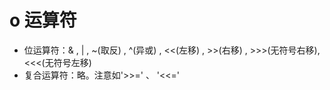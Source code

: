 # o 运算符


-   位运算符：& , | , ~(取反) , ^(异或) , <<(左移) , >>(右移)
    , >>>(无符号右移), <<<(无符号左移)
-   复合运算符：略。注意如'>>=' 、 '<<='

<br>
<br>